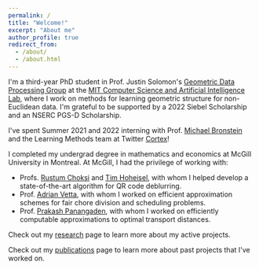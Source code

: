 ```yaml
---
permalink: /
title: "Welcome!"
excerpt: "About me"
author_profile: true
redirect_from: 
  - /about/
  - /about.html
---
```


I'm a third-year PhD student in Prof. Justin Solomon's [Geometric Data Processing Group](https://groups.csail.mit.edu/gdpgroup/) at the [MIT Computer Science and Artificial Intelligence Lab](https://www.csail.mit.edu/), where I work on methods for learning geometric structure for non-Euclidean data. I'm grateful to be supported by a 2022 Siebel Scholarship and an NSERC PGS-D Scholarship.

I've spent Summer 2021 and 2022 interning with  Prof. [Michael Bronstein](https://en.wikipedia.org/wiki/Michael_Bronstein) and the Learning Methods team at Twitter [Cortex](https://cortex.twitter.com/)!

I completed my undergrad degree in mathematics and economics at McGill University in Montreal. At McGill, I had the privilege of working with:

- Profs. [Rustum Choksi](http://www.math.mcgill.ca/rchoksi/) and [Tim Hoheisel](http://www.math.mcgill.ca/hoheisel/), with whom I helped develop a state-of-the-art algorithm for QR code deblurring.
- Prof. [Adrian Vetta](http://www.math.mcgill.ca/vetta/), with whom I worked on efficient approximation schemes for fair chore division and scheduling problems.
- Prof. [Prakash Panangaden](https://www.cs.mcgill.ca/~prakash/), with whom I worked on efficiently computable approximations to optimal transport distances.

Check out my [research](https://cscarv.github.io/research) page to learn more about my active projects.

Check out my [publications](https://cscarv.github.io/publications) page to learn more about past projects that I've worked on.
